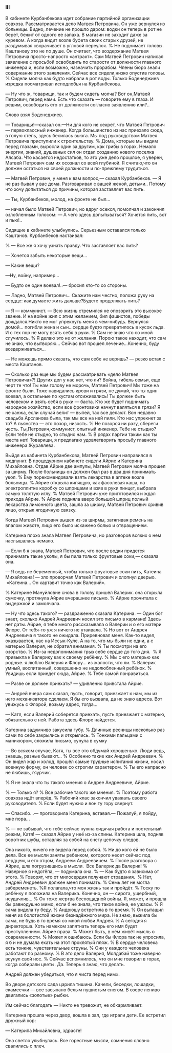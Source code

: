 ### III

В кабинете Курбанбекова идет собрание партийной организации совхоза.
Рассматривается дело Матвея Петровича.
Он уже вернулся из больницы.
Видно, лечение не прошло даром:
водки он теперь в рот не берет, бежит от одного ее запаха.
В магазин не заходит даже за куревом.
А когда видит возле буфета своих старых друзей, не раздумывая сворачивает в угловой переулок.
% Не поднимает головы.
Каштанову это не по душе.
Он считает, что воздержание Матвея Петровича просто-напросто «антракт».
Сам Матвей Петрович написал заявление с просьбой освободить по старости от должности главного инженера и, если возможно, назначить прорабом.
Члены бюро знали содержание этого заявления.
Сейчас все сидели,низко опустив головы.
% Сидели молча как будто набрали в рот воды.
Только Боденеджиев изредка посматривал исподлобья на Курбанбекова.

— Ну что ж, товарищи, так и будем сидеть молча?
Вот он,Матвей Петрович, перед нами.
Есть что сказать — говорите ему в глаза.
И решим, освободить его от должности согласно заявлению или?..

Слово взял Боденеджиев.

— Товарищи!—сказал он.—Ни для кого не секрет, что Матвей Петрович — первоклассный инженер.
Когда большинство из нас приехало сюда, в голую степь, здесь бесилась вьюга.
Мы под руководством Матвея Петровича приступили к строительству.
% Дома, которые мы видим перед глазами, выросли один за другим, как грибы в горах.
Немало энергии, знаний, душевных сил он отдал созданию нового поселка Алсаба.
Что касается недостатков, то это уже дело прошлое, я уверен, Матвей Петрович сам их осознал со всей глубиной.
Я считаю,что он должен остаться на своей должности и по-прежпему трудиться.

— Матвей Петрович, у меня к вам вопрос,— сказал Курбанбеков.
— Я не раз бывал у вас дома.
Разговаривал с вашей женой, детьми..
Потому что хочу допытаться до причины, которая заставляет вас пить.

— Ты, Курбанбеков, молод, на фронте не был...

— начал было Матвей Петрович, но вдруг осекся, помолчал и закончил озлобленным голосом: — А чего здесь допытываться?
Хочется пить, вот и пью!..

Сидящие в кабинете улыбнулись.
Серьезным оставался только Каштанов.
Курбанбеков настаивал:

% — Все же я хочу узнать правду.
Что заставляет вас пить?

— Хочется забыть некоторые вещи...

— Какие вещи?

—Ну, войну, например...

— Будто он один воевал!..— бросил кто-то со стороны.

— Ладно, Матвей Петрович...
Скажите нам честно, положа руку на сердце: как думаете жить дальше?Будете продолжать пить?

— Я — коммунист.
— Всю жизнь стремился не опозорить это высокое звание.
И на войне жил с этим желанием, бил фашистов, победы дождался.Никто не мог упрекнуть меня в чем-нибудь.
Вернулся домой... погибли жена и сын...сердце будто превратилось в кусок льда.
И с тех пор не могу взять себя в руки.
% Сам не знаю что со мной случилось.
% Я делаю это не от желания.
Порою такое находит, что сам не знаю, что вытворяю...
Сейчас вот прошел лечение...Конечно, буду воздерживаться...

— Не можешь прямо сказать, что сам себе не веришь?
— резко встал с места Каштанов.

— Сколько раз еще мы будем рассматривать «дело Матвея Петровича»?!
Других дел у нас нет, что ли?
Война, гибель семьи, еще черт те что!
Ты нам голову не морочь, Матвей Петрович!
Мы тоже на фронте были.
Тоже навидались крови и грязи, не думай, что ты один воевал, а остальные по кустам отсиживались!
Ты должен быть человеком и взять себя в руки — баста.
Кто же будет поднимать народное хозяйство, если все фронтовики начнут валяться в грязи?
Я не ханжа, если случай велит — выпей, так все делают.
Вон недавно свадьба Арсланова была, так мы все на ней пили.
Кто нас упрекнет за то?
А пьянство — это позор, низость.
% Не позорся ни разу, сбереги честь.
Ты,Петрович,коммунист, опытный инженер.
Тебе не стыдно?
Если тебе не стыдно, то стыдно нам.
% В рядах партии таким как ты места нет!
Товарищи, я предлагаю удовлетворить просьбу главного инженера Журавлева.

Выйдя из кабинета Курбанбекова, Матвей Петрович направился в медпункт.
В процедурном кабинете сидели Айрие и Катерина Михайловна.
Отдав Айрие две ампулы, Матвей Петрович молча прошел за ширму.
После больницы он должен был раз в два дня принимать укол.
% Ему порекомендовали взять лекарства в аптеке возле больницы.
% Айрие открыла кипящую, как фасолевая каша, на электроплитке коробку со шприцами и взяв в руки пинцет, выбрала самую толстую иглу.
% Матвей Петрович уже приготовился и ждал прихода Айрие.
% Айрие подняла вверх большой шприц полный лекарства лимонного цвета, зашла за ширму, Матвей Петрович сривив лицо, открыл ягодичную связку. 

Когда Матвей Петрович вышел из-за ширмы, затягивая ремень на впалом животе, лицо его было искажено болыо и отвращением.

Катерина плохо знала Матвея Петровича, но разговоров всяких о нем наслышалась немало.

— Если б я знала, Матвей Петрович, что после водки придется принимать такие уколы, я бы пила только фруктовые соки,— сказала она.

— Я ведь не беременный, чтобы только фруктовые соки пить, Катеина Михайловна!
— зло проворчал Матвей Петрович и хлопнул дверыо.
 «Катеина...
Он картавит точно как Валерий».

% Катерине Мануйловне снова в голову пришёл Валерик.
она открыла сумочку, протянула Айрие вчерашнее письмо.
% Айрие прочитала с выдержкой и замолчала.

— Ну что здесь такого?
— раздраженно сказала Катерина.
— Один бог знает, сколько Андрей Андреевич носил это письмо в кармане!
Здесь нет даты.
Айрие, я тебе много рассказывала о Валерии и о его матери Флоре.
От тебя-то уж я ничего не утаивала.
% Но вот от Андрея Андреевича я такого не ожидала.
Приревновал меня.
Как-то видел, оказывается, нас на Иссык-Куле.
А на то, что мы были не одни, а с матерью Валерия, не обратил внимания.
% Ты посмотри на его озорство.
% Из-за недопонимания грыз себе сердце до того дня.
 % Я привыкла к Валерику как к своему ребёнку.
% Мы с его матерью как родные.
я люблю Валерия и Флору... из жалости, что ли.
% Валерик умный, воспитанный, совершенно не недолюбленный ребёнок.
% Увидишь если приедет сюда, Айрие.
% Тебе самой понравиться.

— Разве он должен приехать?
— удивленно привстала Айрие.

— Андрей вчера сам сказал, пусть, говорит, приезжает к нам, мы из него механизатора сделаем.
Я бы его вызвала, да не знаю адреса.
Вот увижусь с Флорой, возьму адрес, тогда...

— Катя, если Валерий соберется приехать, пусть приезжает с матерью, обязательно с ней.
Работа здесь Флоре найдется.

Катерниа задумчиво закусила губу.
% Длинные ресницы несколько раз сами по себе закрылись и открылись.
% Тонкими пальцами с маникюром, сложила письмо, сунула в сумку

— Во всяком случае, Катя, ты все это обдумай хорошенько.
Люди ведь, знаешь, разные бывают...
% Особенно такие как Андрей Андреевич.
% Он видел жар и холод, прошёл самые трудные испитания жизни, носил военную форму, он человек со строгим характером.
% Ты его напрасно не любишь, гяурчик.

% Я не знала что ты такого мнения о Андрее Андреевиче, Айрие.

% — Только я?
% Все рабочие такого же мнения.
% Поэтому работа совхоза идёт вперёд.
% Рабочий клас закончил уважать своего руководителя.
% Если будет нужно и вон ту гору свернут.

— Спасибо...— проговорила Катерина, вставая.— Пожалуй, я пойду, мне пора...

% — не забывай, что тебе сейчас нужна сидячая работа и постельный режим, Катя! — сказал Айрие у неё из-за спины.
Катерина шла, подняв воротник шубы, оставляя за собой на снегу цепочку следов.

Она никого, ничего не видела перед собой.
% Ни до кого ей не было дела.
Все ее мысли заняты ребенком, которого несет сейчас под сердцем, и его отцом, Андреем Андреевичем.
% После разговора с Айрие, шла погрузившись в мысли.
 Все Валерик да Валерик!
% Наверное я недотёпа, — подумала она.
% — Как будто я зависима от этого.
% Говорят, что от милосердия получают страдания. 
% Нет, Андрей Андреевич должен меня понимать.
% Семь лет не могла забеременеть.
%Я полагала,что моя жизнь так и пройдёт.
% Тоску по ребёнку я положила на Валерика.
Конечно, он — сирота, ущербный, неудачлив...
% Он тоже жертва беспощадной войны.
Я, может, и прошла бы равнодушно мимо, если б не знала, что такое война, ее ужасы.
% Я сама видела ту беду.
% Андрюшу встретила в то время.
% Он вытащил меня из болотистой жизни безнадёжного мира.
Не знаю, выжила бы сама, не будь в то время со мной любви Андрея.
% А сегодня я директорша.
Хоть намеком запятнать теперь его имя будет преступлением.
Айрие права.
% Может быть, в нём живёт мысль о современности.
% Может я ошибаюсь.
Если бы Флора так не упросила, я б и не думала ехать на этот проклятый пляж.
% В сердце человека есть тонкие, чувствительные струны.
% Они у каждого человека работают по разному.
% В это дело Валерия, Молдабай тоже наверно всунул свой нос.
% Сейчас вспомнилось, что он мне говорил в горах, когда собирали цветы.
Да.
Теперь я знаю, что делать.

Андрей должен убедиться, что я чиста перед ним».

Во дворе детского сада царила тишина.
Качели, беседки, лошадки, скамеечки — все засыпано белым пушистым снегом.
В озере лениво двигались «золотые» рыбки.

Им сейчас благодать — Никто не тревожит, не обкармливает.

Катерина прошла через двор, вошла в зал, где играли дети.
Ее встретил дружный хор:

— Катерипа Михайловна, здрасте!

Она светло улыбнулась.
Все горестные мысли, сомнения словно свалились с плеч.
